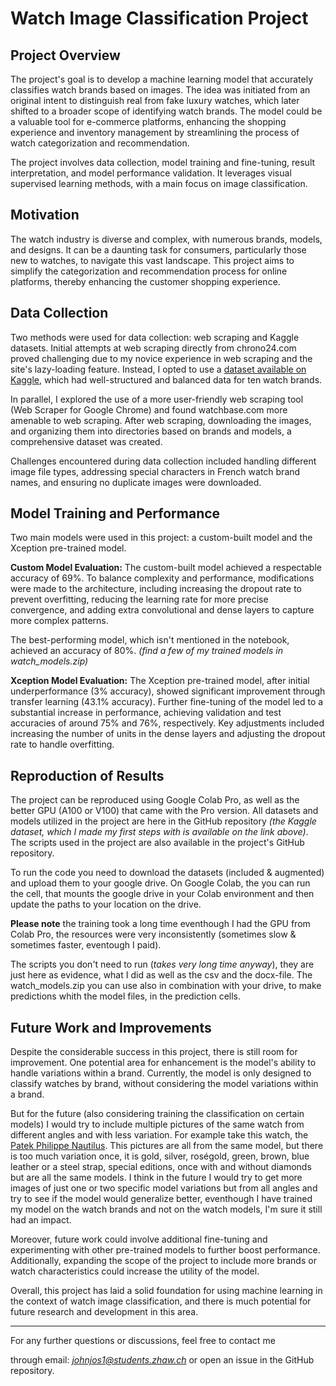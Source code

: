 # Watch Image Classification Project

## Project Overview

The project's goal is to develop a machine learning model that accurately classifies watch brands based on images. The idea was initiated from an original intent to distinguish real from fake luxury watches, which later shifted to a broader scope of identifying watch brands. The model could be a valuable tool for e-commerce platforms, enhancing the shopping experience and inventory management by streamlining the process of watch categorization and recommendation.

The project involves data collection, model training and fine-tuning, result interpretation, and model performance validation. It leverages visual supervised learning methods, with a main focus on image classification.

## Motivation

The watch industry is diverse and complex, with numerous brands, models, and designs. It can be a daunting task for consumers, particularly those new to watches, to navigate this vast landscape. This project aims to simplify the categorization and recommendation process for online platforms, thereby enhancing the customer shopping experience.

## Data Collection

Two methods were used for data collection: web scraping and Kaggle datasets. Initial attempts at web scraping directly from chrono24.com proved challenging due to my novice experience in web scraping and the site's lazy-loading feature. Instead, I opted to use a [dataset available on Kaggle](https://www.kaggle.com/datasets/ahedjneed/fancy-watche-images), which had well-structured and balanced data for ten watch brands.

In parallel, I explored the use of a more user-friendly web scraping tool (Web Scraper for Google Chrome) and found watchbase.com more amenable to web scraping. After web scraping, downloading the images, and organizing them into directories based on brands and models, a comprehensive dataset was created. 

Challenges encountered during data collection included handling different image file types, addressing special characters in French watch brand names, and ensuring no duplicate images were downloaded.

## Model Training and Performance

Two main models were used in this project: a custom-built model and the Xception pre-trained model.

**Custom Model Evaluation:**
The custom-built model achieved a respectable accuracy of 69%. To balance complexity and performance, modifications were made to the architecture, including increasing the dropout rate to prevent overfitting, reducing the learning rate for more precise convergence, and adding extra convolutional and dense layers to capture more complex patterns.

The best-performing model, which isn't mentioned in the notebook, achieved an accuracy of 80%. *(find a few of my trained models in watch_models.zip)*

**Xception Model Evaluation:**
The Xception pre-trained model, after initial underperformance (3% accuracy), showed significant improvement through transfer learning (43.1% accuracy). Further fine-tuning of the model led to a substantial increase in performance, achieving validation and test accuracies of around 75% and 76%, respectively. Key adjustments included increasing the number of units in the dense layers and adjusting the dropout rate to handle overfitting.

## Reproduction of Results

The project can be reproduced using Google Colab Pro, as well as the better GPU (A100 or V100) that came with the Pro version. All datasets and models utilized in the project are here in the GitHub repository *(the Kaggle dataset, which I made my first steps with is available on the link above)*. The scripts used in the project are also available in the project's GitHub repository.

To run the code you need to download the datasets (included & augmented) and upload them to your google drive.
On Google Colab, the you can run the cell, that mounts the google drive in your Colab environment and then update the paths to your location on the drive.

**Please note** the training took a long time eventhough I had the GPU from Colab Pro, the resources were very inconsistently (sometimes slow & sometimes faster, eventough I paid).

The scripts you don't need to run (*takes very long time anyway*), they are just here as evidence, what I did as well as the csv and the docx-file.
The watch_models.zip you can use also in combination with your drive, to make predictions whith the model files, in the prediction cells.

## Future Work and Improvements

Despite the considerable success in this project, there is still room for improvement. One potential area for enhancement is the model's ability to handle variations within a brand. Currently, the model is only designed to classify watches by brand, without considering the model variations within a brand.

But for the future (also considering training the classification on certain models) I would try to include multiple pictures of the same watch from different angles and with less variation. For example take this watch, the [Patek Philippe Nautilus](https://watchbase.com/patek-philippe/nautilus). This pictures are all from the same model, but there is too much variation once, it is gold, silver, roségold, green, brown, blue leather or a steel strap, special editions, once with and without diamonds but are all the same models. I think in the future I would try to get more images of just one or two specific model variations but from all angles and try to see if the model would generalize better, eventhough I have trained my model on the watch brands and not on the watch models, I'm sure it still had an impact.

Moreover, future work could involve additional fine-tuning and experimenting with other pre-trained models to further boost performance. Additionally, expanding the scope of the project to include more brands or watch characteristics could increase the utility of the model.

Overall, this project has laid a solid foundation for using machine learning in the context of watch image classification, and there is much potential for future research and development in this area.

---

For any further questions or discussions, feel free to contact me

 through email: *johnjos1@students.zhaw.ch* or open an issue in the GitHub repository.
